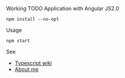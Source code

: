 Working TODO Application with Angular JS2.0

```
npm install --no-opt
```

Usage
```
npm start

```

See 

* [Typescript wiki](https://github.com/Microsoft/TypeScript/wiki)
* [About me](http://alexander.holbreich.org)
